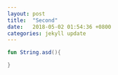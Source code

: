```yaml
---
layout: post
title:  "Second"
date:   2018-05-02 01:54:36 +0800
categories: jekyll update
---
```

```kotlin
fun String.asd(){

}
```